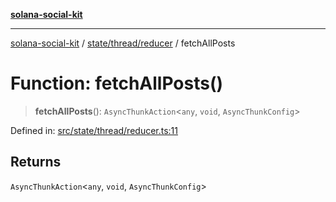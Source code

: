 [**solana-social-kit**](../../../../README.md)

***

[solana-social-kit](../../../../README.md) / [state/thread/reducer](../README.md) / fetchAllPosts

# Function: fetchAllPosts()

> **fetchAllPosts**(): `AsyncThunkAction`\<`any`, `void`, `AsyncThunkConfig`\>

Defined in: [src/state/thread/reducer.ts:11](https://github.com/SendArcade/solana-social-starter/blob/03568260ca96ed63f77049843c721de1cb011893/src/state/thread/reducer.ts#L11)

## Returns

`AsyncThunkAction`\<`any`, `void`, `AsyncThunkConfig`\>
